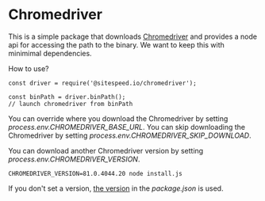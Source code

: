 # Chromedriver

This is a simple package that downloads [Chromedriver](https://sites.google.com/a/chromium.org/chromedriver/) and provides a node api for accessing the path to the binary. We want to keep this with minimimal dependencies.


How to use?
```node
const driver = require('@sitespeed.io/chromedriver');

const binPath = driver.binPath();
// launch chromedriver from binPath
```

You can override where you download the Chromedriver by setting *process.env.CHROMEDRIVER_BASE_URL*. You can skip downloading the Chromedriver by setting *process.env.CHROMEDRIVER_SKIP_DOWNLOAD*.


You can download another Chromedriver version by setting *process.env.CHROMEDRIVER_VERSION*.

```
CHROMEDRIVER_VERSION=81.0.4044.20 node install.js
```

If you don't set a version, [the version](https://github.com/sitespeedio/chromedriver/blob/master/package.json#L4) in the *package.json* is used. 

